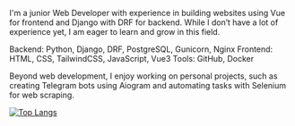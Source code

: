 I'm a junior Web Developer with experience in building websites using Vue for frontend and Django with DRF for backend. While I don’t have a lot of experience yet, I am eager to learn and grow in this field.

Backend: Python, Django, DRF, PostgreSQL, Gunicorn, Nginx
Frontend: HTML, CSS, TailwindCSS, JavaScript, Vue3
Tools: GitHub, Docker

Beyond web development, I enjoy working on personal projects, such as creating Telegram bots using Aiogram and automating tasks with Selenium for web scraping.

[![Top Langs](https://github-readme-stats-git-masterrstaa-rickstaa.vercel.app/api/top-langs/?username=TheDrakl)](https://github.com/anuraghazra/github-readme-stats)
